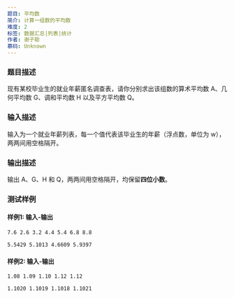 ```yaml
---
题目: 平均数
简介: 计算一组数的平均数
难度: 2
标签: 数据汇总|列表|统计
作者: 谢子聪
慕码: Unknown
---
```


### 题目描述

现有某校毕业生的就业年薪匿名调查表，请你分别求出该组数的算术平均数 A、几何平均数 G、调和平均数 H 以及平方平均数 Q。

### 输入描述

输入为一个就业年薪列表，每一个值代表该毕业生的年薪（浮点数，单位为 w），两两间用空格隔开。

### 输出描述

输出 A、G、H 和 Q，两两间用空格隔开，均保留**四位小数**。

### 测试样例

#### 样例1: 输入-输出

```
7.6 2.6 3.2 4.4 5.4 6.8 8.8
```

```
5.5429 5.1013 4.6609 5.9397
```

#### 样例2: 输入-输出

```
1.08 1.09 1.10 1.12 1.12
```

```
1.1020 1.1019 1.1018 1.1021
```

